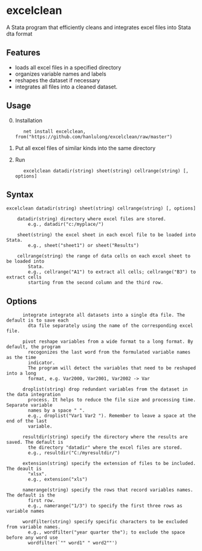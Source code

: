 # excelclean
A Stata program that efficiently cleans and integrates excel files into Stata dta format


## Features

* loads all excel files in a specified directory
* organizes variable names and labels
* reshapes the dataset if necessary
* integrates all files into a cleaned dataset. 


## Usage 
0. Installation 

          net install excelclean, from("https://github.com/hanlulong/excelclean/raw/master")

1. Put all excel files of similar kinds into the same directory 

2. Run 
          
          excelclean datadir(string) sheet(string) cellrange(string) [, options]

 
## Syntax

    excelclean datadir(string) sheet(string) cellrange(string) [, options]

        datadir(string) directory where excel files are stored.
            e.g., datadir("c:/myplace/")

        sheet(string) the excel sheet in each excel file to be loaded into Stata.
            e.g., sheet("sheet1") or sheet("Results")

        cellrange(string) the range of data cells on each excel sheet to be loaded into
            Stata.
            e.g., cellrange("A1") to extract all cells; cellrange("B3") to extract cells
            starting from the second column and the third row.


## Options 

          integrate integrate all datasets into a single dta file. The default is to save each
            dta file separately using the name of the corresponding excel file.

          pivot reshape variables from a wide format to a long format. By default, the program
            recogonizes the last word from the formulated variable names as the time
            indicator.
            The program will detect the variables that need to be reshaped into a long
            format, e.g. Var2000, Var2001, Var2002 -> Var

          droplist(string) drop redundant variables from the dataset in the data integration
            process. It helps to reduce the file size and processing time. Separate variable
            names by a space " ".
            e.g., droplist("Var1 Var2 "). Remember to leave a space at the end of the last
            variable.

          resultdir(string) specify the directory where the results are saved. The default is
            the directory "datadir" where the excel files are stored.
            e.g., resultdir("C:/myresultdir/")

          extension(string) specify the extension of files to be included. The deault is
            "xlsx".
            e.g., extension("xls")

          namerange(string) specify the rows that record variables names. The default is the
            first row.
            e.g., namerange("1/3") to specify the first three rows as variable names

          wordfilter(string) specify specific characters to be excluded from variable names.
            e.g., wordfilter("year quarter the"); to exclude the space before any word use
            wordfilter(`"" word1" " word2""')


